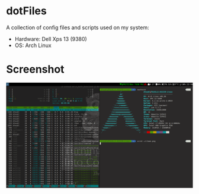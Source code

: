 dotFiles
========

A collection of config files and scripts used on my system:
+ Hardware: Dell Xps 13 (9380)
+ OS: Arch Linux

Screenshot
==========

![screen](./pics/clean.png)

